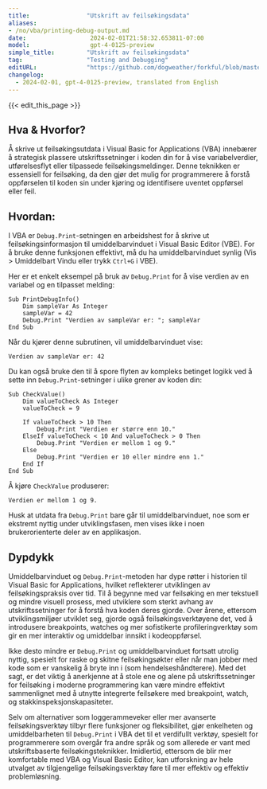 ```yaml
---
title:                "Utskrift av feilsøkingsdata"
aliases:
- /no/vba/printing-debug-output.md
date:                  2024-02-01T21:58:32.653811-07:00
model:                 gpt-4-0125-preview
simple_title:         "Utskrift av feilsøkingsdata"
tag:                  "Testing and Debugging"
editURL:              "https://github.com/dogweather/forkful/blob/master/content/no/vba/printing-debug-output.md"
changelog:
  - 2024-02-01, gpt-4-0125-preview, translated from English
---
```


{{< edit_this_page >}}

## Hva & Hvorfor?
Å skrive ut feilsøkingsutdata i Visual Basic for Applications (VBA) innebærer å strategisk plassere utskriftssetninger i koden din for å vise variabelverdier, utførelsesflyt eller tilpassede feilsøkingsmeldinger. Denne teknikken er essensiell for feilsøking, da den gjør det mulig for programmerere å forstå oppførselen til koden sin under kjøring og identifisere uventet oppførsel eller feil.

## Hvordan:
I VBA er `Debug.Print`-setningen en arbeidshest for å skrive ut feilsøkingsinformasjon til umiddelbarvinduet i Visual Basic Editor (VBE). For å bruke denne funksjonen effektivt, må du ha umiddelbarvinduet synlig (Vis > Umiddelbart Vindu eller trykk `Ctrl+G` i VBE).

Her er et enkelt eksempel på bruk av `Debug.Print` for å vise verdien av en variabel og en tilpasset melding:

```basic
Sub PrintDebugInfo()
    Dim sampleVar As Integer
    sampleVar = 42
    Debug.Print "Verdien av sampleVar er: "; sampleVar
End Sub
```

Når du kjører denne subrutinen, vil umiddelbarvinduet vise:
```
Verdien av sampleVar er: 42
```

Du kan også bruke den til å spore flyten av kompleks betinget logikk ved å sette inn `Debug.Print`-setninger i ulike grener av koden din:

```basic
Sub CheckValue()
    Dim valueToCheck As Integer
    valueToCheck = 9
    
    If valueToCheck > 10 Then
        Debug.Print "Verdien er større enn 10."
    ElseIf valueToCheck < 10 And valueToCheck > 0 Then
        Debug.Print "Verdien er mellom 1 og 9."
    Else
        Debug.Print "Verdien er 10 eller mindre enn 1."
    End If
End Sub
```

Å kjøre `CheckValue` produserer:
```
Verdien er mellom 1 og 9.
```

Husk at utdata fra `Debug.Print` bare går til umiddelbarvinduet, noe som er ekstremt nyttig under utviklingsfasen, men vises ikke i noen brukerorienterte deler av en applikasjon.

## Dypdykk
Umiddelbarvinduet og `Debug.Print`-metoden har dype røtter i historien til Visual Basic for Applications, hvilket reflekterer utviklingen av feilsøkingspraksis over tid. Til å begynne med var feilsøking en mer tekstuell og mindre visuell prosess, med utviklere som sterkt avhang av utskriftssetninger for å forstå hva koden deres gjorde. Over årene, ettersom utviklingsmiljøer utviklet seg, gjorde også feilsøkingsverktøyene det, ved å introdusere breakpoints, watches og mer sofistikerte profileringverktøy som gir en mer interaktiv og umiddelbar innsikt i kodeoppførsel.

Ikke desto mindre er `Debug.Print` og umiddelbarvinduet fortsatt utrolig nyttig, spesielt for raske og skitne feilsøkingsøkter eller når man jobber med kode som er vanskelig å bryte inn i (som hendelseshåndterere). Med det sagt, er det viktig å anerkjenne at å stole ene og alene på utskriftssetninger for feilsøking i moderne programmering kan være mindre effektivt sammenlignet med å utnytte integrerte feilsøkere med breakpoint, watch, og stakkinspeksjonskapasiteter.

Selv om alternativer som loggerammeveker eller mer avanserte feilsøkingsverktøy tilbyr flere funksjoner og fleksibilitet, gjør enkelheten og umiddelbarheten til `Debug.Print` i VBA det til et verdifullt verktøy, spesielt for programmerere som overgår fra andre språk og som allerede er vant med utskriftsbaserte feilsøkingsteknikker. Imidlertid, ettersom de blir mer komfortable med VBA og Visual Basic Editor, kan utforskning av hele utvalget av tilgjengelige feilsøkingsverktøy føre til mer effektiv og effektiv problemløsning.
